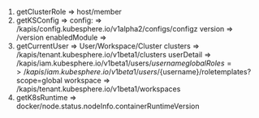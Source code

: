 1. getClusterRole => host/member
2. getKSConfig => 
  config: => /kapis/config.kubesphere.io/v1alpha2/configs/configz
  version => /version
  enabledModule => 
3. getCurrentUser => User/Workspace/Cluster
  clusters => /kapis/tenant.kubesphere.io/v1beta1/clusters
  userDetail => /kapis/iam.kubesphere.io/v1beta1/users/${username}
  globalRoles => /kapis/iam.kubesphere.io/v1beta1/users/${username}/roletemplates?scope=global
  workspace => /kapis/tenant.kubesphere.io/v1beta1/workspaces
4. getK8sRuntime => docker/node.status.nodeInfo.containerRuntimeVersion